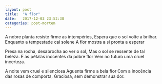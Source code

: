 ```yaml
---
layout: post
title:  "A flor"
date:   2017-12-03 23:52:38
categories: post-mortem
---
```


A nobre planta resiste firme as intempéries,
Espera que o sol volte a brilhar.
Enquanto a tempestade cai solene
A flor mostra a si pronta a esperar

Presa na rocha, desabrocha ao ver o sol,
Mas o sol se ressente de tal beleza.
E as pétalas inocentes da pobre flor
Vem no futuro uma cruel incerteza.

A noite vem cruel e silenciosa
Aguenta firme a bela flor
Com a inocência das rosas de comporta,
Graciosa, sem demonstrar sua dor.
